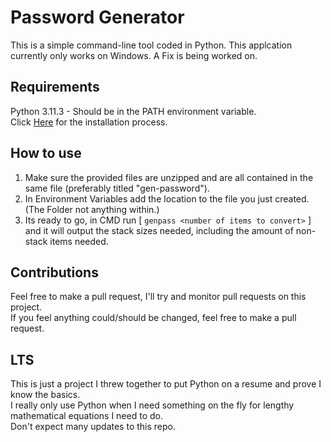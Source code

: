 ﻿# Password Generator

This is a simple command-line tool coded in Python.
This applcation currently only works on Windows.
A Fix is being worked on.

## Requirements

Python 3.11.3 - Should be in the PATH environment variable.  
Click [Here](https://gist.github.com/nex3/c395b2f8fd4b02068be37c961301caa7) for the installation process.

## How to use

1. Make sure the provided files are unzipped and are all contained in the same file (preferably titled "gen-password").
2. In Environment Variables add the location to the file you just created. (The Folder not anything within.)
3. Its ready to go, in CMD run [ `genpass <number of items to convert>` ] and it will output the stack sizes needed, including the amount of non-stack items needed.  

## Contributions

Feel free to make a pull request, I'll try and monitor pull requests on this project.  
If you feel anything could/should be changed, feel free to make a pull request.

## LTS

This is just a project I threw together to put Python on a resume and prove I know the basics.  
I really only use Python when I need something on the fly for lengthy mathematical equations I need to do.  
Don't expect many updates to this repo.  
